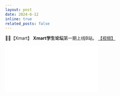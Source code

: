```yaml
---
layout: post
date: 2024-6-12
inline: true
related_posts: false
---
```


🧑‍💻【Xmart】 **Xmart学生论坛**第一期上线B站。 <a href="https://www.bilibili.com/video/BV1FJ4m137ZB"> 【视频】 </a> 

<iframe src="//player.bilibili.com/player.html?bvid=BV1FJ4m137ZB&page=1" scrolling="no" border="0" frameborder="no" framespacing="0" allowfullscreen="true" align="center"> </iframe>
